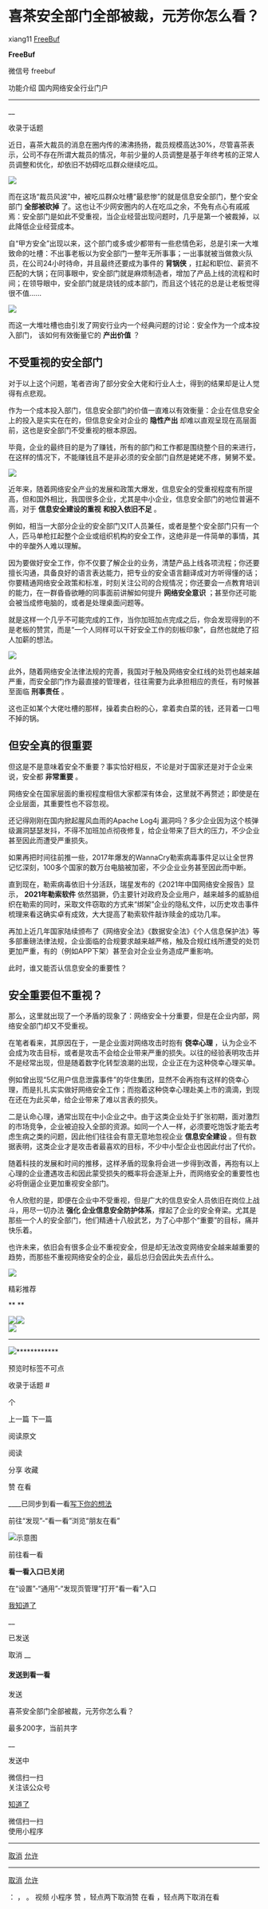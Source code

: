 #  喜茶安全部门全部被裁，元芳你怎么看？

xiang11  [ FreeBuf ](javascript:void\(0\);)

**FreeBuf** ![]()

微信号 freebuf

功能介绍 国内网络安全行业门户

____

__

收录于话题

近日，喜茶大裁员的消息在圈内传的沸沸扬扬，裁员规模高达30%，尽管喜茶表示，公司不存在所谓大裁员的情况，年前少量的人员调整是基于年终考核的正常人员调整和优化，却依旧不妨碍吃瓜群众继续吃瓜。

![](http://hk-proxy.gitwarp.com/https://raw.githubusercontent.com/tuchuang9/tc1/refs/heads/main/public/20220217083455.png)

而在这场“裁员风波”中，被吃瓜群众吐槽“最悲惨”的就是信息安全部门，整个安全部门 **全部被砍掉**
了。这也让不少网安圈内的人在吃瓜之余，不免有点心有戚戚焉：安全部门是如此不受重视，当企业经营出现问题时，几乎是第一个被裁掉，以此降低企业经营成本。

自“甲方安全”出现以来，这个部门或多或少都带有一些悲情色彩，总是引来一大堆致命的吐槽：不出事老板以为安全部门一整年无所事事；一出事就被当做救火队员，在公司24小时待命，并且最终还要成为事件的
**背锅侠**
，扛起和职位、薪资不匹配的大锅；在同事眼中，安全部门就是麻烦制造者，增加了产品上线的流程和时间；在领导眼中，安全部门就是烧钱的成本部门，而且这个钱花的总是让老板觉得很不值......

![](http://hk-proxy.gitwarp.com/https://raw.githubusercontent.com/tuchuang9/tc1/refs/heads/main/public/20220217083456.png)

而这一大堆吐槽也由引发了网安行业内一个经典问题的讨论：安全作为一个成本投入部门， 该如何有效衡量它的 **产出价值** ？

## 不受重视的安全部门

对于以上这个问题，笔者咨询了部分安全大佬和行业人士，得到的结果却是让人觉得有点悲观。

作为一个成本投入部门，信息安全部门的价值一直难以有效衡量：企业在信息安全上的投入是实实在在的，但信息安全对企业的 **隐性产出**
却难以直观呈现在高层面前，这也是安全部门不受重视的根本原因。

毕竟，企业的最终目的是为了赚钱，所有的部门和工作都是围绕整个目的来进行，在这样的情况下，不能赚钱且不是非必须的安全部门自然是姥姥不疼，舅舅不爱。

![](http://hk-proxy.gitwarp.com/https://raw.githubusercontent.com/tuchuang9/tc1/refs/heads/main/public/20220217083457.png)

近年来，随着网络安全产业的发展和政策大爆发，信息安全的受重视程度有所提高，但和国外相比，我国很多企业，尤其是中小企业，信息安全部门的地位普遍不高，对于
**信息安全建设的重视** **和投入依旧不足** 。

例如，相当一大部分企业的安全部门又IT人员兼任，或者是整个安全部门只有一个人，匹马单枪扛起整个企业或组织机构的安全工作，这绝非是一件简单的事情，其中的辛酸外人难以理解。

因为要做好安全工作，你不仅要了解企业的业务，清楚产品上线各项流程；你还要擅长沟通，具备良好的语言表达能力，把专业的安全语言翻译成对方听得懂的话；你要精通网络安全政策和标准，时刻关注公司的合规情况；你还要会一点教育培训的能力，在一群昏昏欲睡的同事面前讲解如何提升
**网络安全意识** ；甚至你还可能会被当成修电脑的，或者是处理桌面问题等。

就是这样一个几乎不可能完成的工作，当你加班加点完成之后，你会发现得到的不是老板的赞赏，而是“一个人同样可以干好安全工作的刻板印象”，自然也就绝了招人加薪的想法。

![](http://hk-proxy.gitwarp.com/https://raw.githubusercontent.com/tuchuang9/tc1/refs/heads/main/public/20220217083458.png)

此外，随着网络安全法律法规的完善，我国对于触及网络安全红线的处罚也越来越严重，而安全部门作为最直接的管理者，往往需要为此承担相应的责任，有时候甚至面临
**刑事责任** 。

这也正如某个大佬吐槽的那样，操着卖白粉的心，拿着卖白菜的钱，还背着一口甩不掉的锅。

## 但安全真的很重要

但这是不是意味着安全不重要？事实恰好相反，不论是对于国家还是对于企业来说，安全都 **非常重要** 。

网络安全在国家层面的重视程度相信大家都深有体会，这里就不再赘述；即使是在企业层面，其重要性也不容忽视。

还记得刚刚在国内掀起腥风血雨的Apache Log4j
漏洞吗？多少企业因为这个核弹级漏洞瑟瑟发抖，不得不加班加点彻夜修复，给企业带来了巨大的压力，不少企业甚至因此而遭受严重损失。

如果再把时间往前推一些，2017年爆发的WannaCry勒索病毒事件足以让全世界记忆深刻，100多个国家的数万台电脑被加密，不少企业业务甚至因此而中断。

直到现在，勒索病毒依旧十分活跃，瑞星发布的《2021年中国网络安全报告》显示， **2021年勒索软件**
依然猖獗，仍主要针对政府及企业用户，越来越多的威胁组织在勒索的同时，采取文件窃取的方式来“绑架”企业的隐私文件，以历史攻击事件梳理来看这确实卓有成效，大大提高了勒索软件敲诈赎金的成功几率。

再加上近几年国家陆续颁布了《网络安全法》《数据安全法》《个人信息保护法》等多部重磅法律法规，企业面临的合规要求越来越严格，触及合规红线所遭受的处罚更加严重，有的（例如APP下架）甚至会对企业业务造成严重影响。

此时，谁又能否认信息安全的重要性？

## 安全重要但不重视？

那么，这里就出现了一个矛盾的现象了：网络安全十分重要，但是在企业内部，网络安全部门却又不受重视。

在笔者看来，其原因在于，一是企业面对网络攻击时抱有 **侥幸心理**
，认为企业不会成为攻击目标，或者是攻击不会给企业带来严重的损失。以往的经验表明攻击并不是经常出现，但是随着数字化转型浪潮的出现，企业正在为这种侥幸心理买单。

例如曾出现“5亿用户信息泄露事件”的华住集团，显然不会再抱有这样的侥幸心理，而是扎扎实实做好网络安全工作；而抱着这种侥幸心理赴美上市的滴滴，到现在还在为此买单，给企业带来了难以言表的损失。

二是认命心理，通常出现在中小企业之中。由于这类企业处于扩张初期，面对激烈的市场竞争，企业被迫投入全部的资源。如同一个人一样，必须要吃饱饭才能去考虑生病之类的问题，因此他们往往会有意无意地忽视企业
**信息安全建设** 。但有数据表明，这类企业才是攻击者最喜欢的目标，不少中小型企业也因此付出了代价。

随着科技的发展和时间的推移，这样矛盾的现象将会进一步得到改善，再抱有以上心理的企业遭遇攻击和因此蒙受损失的概率将会逐渐上升，而网络安全的重要性也必将倒逼企业更加重视安全部门。

令人欣慰的是，即便在企业中不受重视，但是广大的信息安全人员依旧在岗位上战斗，用尽一切办法 **强化
企业信息安全防护体系**，撑起了企业的安全脊梁。尤其是那些一个人的安全部门，他们精通十八般武艺，为了心中那个“重要”的目标，痛并快乐着。

也许未来，依旧会有很多企业不重视安全，但是却无法改变网络安全越来越重要的趋势，而那些不重视网络安全的企业，最后总归会因此失去点什么。

![](http://hk-proxy.gitwarp.com/https://raw.githubusercontent.com/tuchuang9/tc1/refs/heads/main/public/20220217083459.png)  
  

精彩推荐

  
  
  
  
  
 ** **![]()****  
  
[![](http://hk-proxy.gitwarp.com/https://raw.githubusercontent.com/tuchuang9/tc1/refs/heads/main/public/20220217083500.png)](https://mp.weixin.qq.com/s?__biz=Mzg2MTAwNzg1Ng==&mid=2247487137&idx=1&sn=011de93260c18b09ddc4c104b5431ff1&scene=21#wechat_redirect)[![](http://hk-proxy.gitwarp.com/https://raw.githubusercontent.com/tuchuang9/tc1/refs/heads/main/public/20220217083501.png)](https://mp.weixin.qq.com/s?__biz=Mzg2MTAwNzg1Ng==&mid=2247487120&idx=1&sn=89681cadfe8b37705c2a265a98a4ed4d&chksm=ce1cf40ff96b7d19e00ea0a6d5f7e81fb668794df223f8b3c1c579d26aa415901ab791bbea95&scene=21&token=2032382404&lang=zh_CN#wechat_redirect)  
[![](http://hk-proxy.gitwarp.com/https://raw.githubusercontent.com/tuchuang9/tc1/refs/heads/main/public/20220217083502.png)](http://mp.weixin.qq.com/s?__biz=Mzg2MTAwNzg1Ng==&mid=2247487057&idx=1&sn=c4178002f2d4ee0eca1d30e9b755a7d0&chksm=ce1cf4cef96b7dd87ad5863e2441486713f3ef27905193c1062317b70ab6f931e5dfd6e4b8a6&scene=21#wechat_redirect)
** ** ** ** ** **
**![](http://hk-proxy.gitwarp.com/https://raw.githubusercontent.com/tuchuang9/tc1/refs/heads/main/public/20220217083503.png)**************

预览时标签不可点

收录于话题 #

 个

上一篇 下一篇

阅读原文

阅读

分享 收藏

赞 在看

____已同步到看一看[写下你的想法](javascript:;)

前往“发现”-“看一看”浏览“朋友在看”

![示意图](//res.wx.qq.com/mmbizwap/zh_CN/htmledition/images/pic/appmsg/pic_like_comment55871f.png)

前往看一看

**看一看入口已关闭**

在“设置”-“通用”-“发现页管理”打开“看一看”入口

[我知道了](javascript:;)

__

已发送

取消 __

####  发送到看一看

发送

喜茶安全部门全部被裁，元芳你怎么看？

最多200字，当前共字

__

发送中

微信扫一扫  
关注该公众号

[知道了](javascript:;)

微信扫一扫  
使用小程序

****

[取消](javascript:void\(0\);) [允许](javascript:void\(0\);)

****

[取消](javascript:void\(0\);) [允许](javascript:void\(0\);)

： ， 。 视频 小程序 赞 ，轻点两下取消赞 在看 ，轻点两下取消在看

